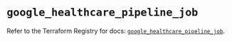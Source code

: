# `google_healthcare_pipeline_job`

Refer to the Terraform Registry for docs: [`google_healthcare_pipeline_job`](https://registry.terraform.io/providers/hashicorp/google-beta/6.25.0/docs/resources/google_healthcare_pipeline_job).
